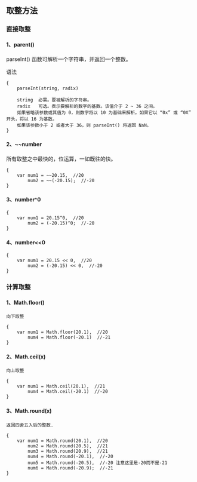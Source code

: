 ## 取整方法

### 直接取整

#### 1、parent()

parseInt() 函数可解析一个字符串，并返回一个整数。

语法
```
{   
    parseInt(string, radix)
    
    string	必需。要被解析的字符串。
    radix   可选。表示要解析的数字的基数。该值介于 2 ~ 36 之间。
    如果省略该参数或其值为 0，则数字将以 10 为基础来解析。如果它以 “0x” 或 “0X” 开头，将以 16 为基数。
    如果该参数小于 2 或者大于 36，则 parseInt() 将返回 NaN。
}
```

#### 2、~~number

所有取整之中最快的，位运算，一如既往的快。

```
{   
    var num1 = ~~20.15,  //20
        num2 = ~~(-20.15);  //-20
}
```

#### 3、number^0
```
{   
    var num1 = 20.15^0,  //20
        num2 = (-20.15)^0;  //-20
}
```
#### 4、number<<0
```
{   
    var num1 = 20.15 << 0,  //20
        num2 = (-20.15) << 0,  //-20
}
```

### 计算取整

#### 1、Math.floor() 

    向下取整

```
{   
    var num1 = Math.floor(20.1),  //20
        num4 = Math.floor(-20.1)  //-21
}
```
    
#### 2、Math.ceil(x)

    向上取整

```
{   
    var num1 = Math.ceil(20.1),  //21
        num4 = Math.ceil(-20.1)  //-20
}
```

#### 3、Math.round(x)

    返回四舍五入后的整数.

```
{   
    var num1 = Math.round(20.1),  //20
        num2 = Math.round(20.5),  //21
        num3 = Math.round(20.9),  //21
        num4 = Math.round(-20.1),  //-20
        num5 = Math.round(-20.5),  //-20 注意这里是-20而不是-21
        num6 = Math.round(-20.9);  //-21
}
```